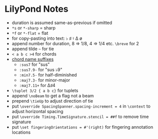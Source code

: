 # LilyPond Notes

* duration is assumed same-as-previous if omitted
* `*s` or `*-sharp` = sharp
* `*f` or `*-flat` = flat
* for copy-pasting into text:   ♭   ♯   ♮  Δ   ø
* append number for duration, 8 => 1/8, 4 => 1/4 etc.  `\breve` for 2
* append tilde `~` for tie
* `< a b c >4` for chords
* [chord name suffixes](https://lilypond.org/doc/v2.25/Documentation/notation/common-chord-modifiers)
  - `:sus7` for "sus"
  - `:sus7.9-` for "sus ♭9"
  - `:min7.5-` for half-diminished
  - `:maj7.3-` for minor-major
  - `:maj7.11+` for Δ♯4
* `\tuplet 3/2 { a b c}` for tuplets
* append `\noBeam` to get a flag not a beam
* prepend `\tieUp` to adjust direction of tie
* put `\override SpacingSpanner.spacing-increment = 4` in `\context` to adjust horizontal spacing
* put `\override Timing.TimeSignature.stencil = ##f` to remove time signature
* put `\set fingeringOrientations = #'(right)` for fingering annotation locations
